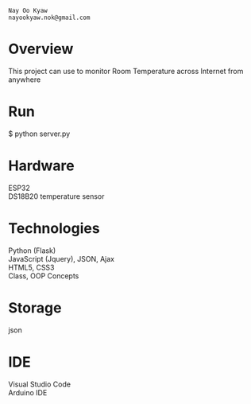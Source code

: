 
    Nay Oo Kyaw 
    nayookyaw.nok@gmail.com
    
# Overview
This project can use to monitor Room Temperature across Internet from anywhere <br>

# Run
$ python server.py

# Hardware
ESP32 <br>
DS18B20 temperature sensor <br>

# Technologies
Python (Flask) <br>
JavaScript (Jquery), JSON, Ajax <br>
HTML5, CSS3 <br>
Class, OOP Concepts

# Storage
json

# IDE
Visual Studio Code <br>
Arduino IDE 



